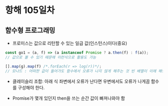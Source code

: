 # 항해 105일차

## 함수형 프로그래밍

- 프로미스는 값으로 리턴할 수 있는 일급 값(인스턴스)이다(중요)

```javascript
const go1 = (a, f) => (a instanceof Promise ? a.then(f) : f(a));
// 값으로 볼 수 있기 때문에 이런식으로 활용도 가능

[].map(g).map(f) /*.forEach(r => log(r))*/;
// 모나드 : 어떠한 값이 들어가도 함수에서 오류가 나지 않게 해주는 것 빈 배열이 이에 해당한다.
```

- 클레이슬리 조합: 아래 식 좌변에서 오류가 난다면 우변에서도 오류가 나게끔 함수를 구성해야 한다.

- Promise가 몇개 있던지 then을 쓰는 순간 값이 빠져나와야 함
